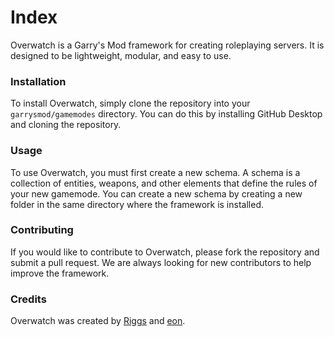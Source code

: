 # Index

Overwatch is a Garry's Mod framework for creating roleplaying servers. It is designed to be lightweight, modular, and easy to use.

### Installation

To install Overwatch, simply clone the repository into your `garrysmod/gamemodes` directory. You can do this by installing GitHub Desktop and cloning the repository.

### Usage

To use Overwatch, you must first create a new schema. A schema is a collection of entities, weapons, and other elements that define the rules of your new gamemode. You can create a new schema by creating a new folder in the same directory where the framework is installed.

### Contributing

If you would like to contribute to Overwatch, please fork the repository and submit a pull request. We are always looking for new contributors to help improve the framework.

### Credits

Overwatch was created by [Riggs](https://minerva-servers.com/porfolio/riggs9162) and [eon](https://minerva-servers.com/porfolio/eon).